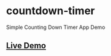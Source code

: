 # countdown-timer
Simple Counting Down Timer App Demo

## [Live Demo](https://anmarjarjees.github.io/countdown-timer/)